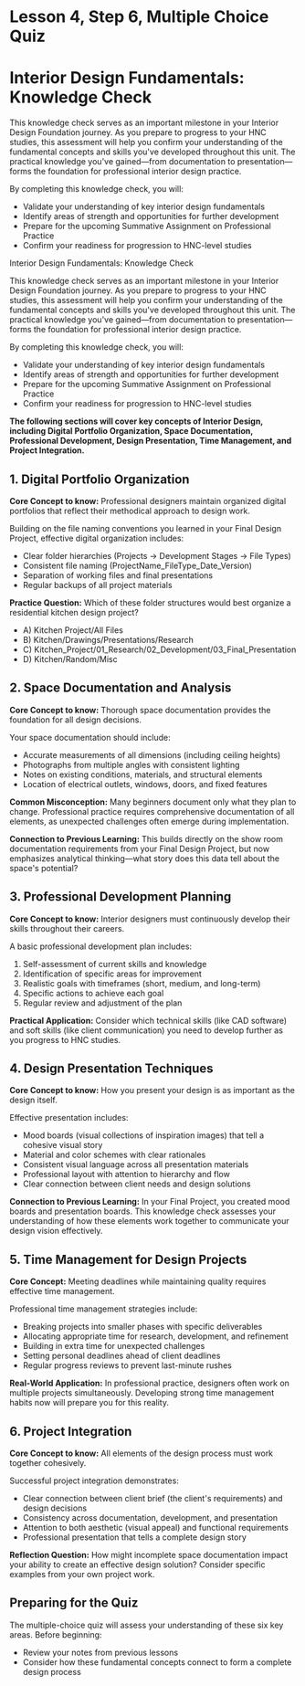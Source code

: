# Lesson 4, Step 6, Multiple Choice Quiz

# Interior Design Fundamentals: Knowledge Check

This knowledge check serves as an important milestone in your Interior Design Foundation journey. As you prepare to progress to your HNC studies, this assessment will help you confirm your understanding of the fundamental concepts and skills you've developed throughout this unit. The practical knowledge you've gained—from documentation to presentation—forms the foundation for professional interior design practice.

By completing this knowledge check, you will:

- Validate your understanding of key interior design fundamentals  
- Identify areas of strength and opportunities for further development  
- Prepare for the upcoming Summative Assignment on Professional Practice  
- Confirm your readiness for progression to HNC-level studies

Interior Design Fundamentals: Knowledge Check

This knowledge check serves as an important milestone in your Interior Design Foundation journey. As you prepare to progress to your HNC studies, this assessment will help you confirm your understanding of the fundamental concepts and skills you've developed throughout this unit. The practical knowledge you've gained—from documentation to presentation—forms the foundation for professional interior design practice.

By completing this knowledge check, you will:

* Validate your understanding of key interior design fundamentals  
* Identify areas of strength and opportunities for further development  
* Prepare for the upcoming Summative Assignment on Professional Practice  
* Confirm your readiness for progression to HNC-level studies

**The following sections will cover key concepts of Interior Design, including Digital Portfolio Organization, Space Documentation, Professional Development, Design Presentation, Time Management, and Project Integration.**

## 1\. Digital Portfolio Organization

**Core Concept to know:** Professional designers maintain organized digital portfolios that reflect their methodical approach to design work.

Building on the file naming conventions you learned in your Final Design Project, effective digital organization includes:

- Clear folder hierarchies (Projects → Development Stages → File Types)  
- Consistent file naming (ProjectName\_FileType\_Date\_Version)  
- Separation of working files and final presentations  
- Regular backups of all project materials

**Practice Question:** Which of these folder structures would best organize a residential kitchen design project?

- A) Kitchen Project/All Files  
- B) Kitchen/Drawings/Presentations/Research  
- C) Kitchen\_Project/01\_Research/02\_Development/03\_Final\_Presentation  
- D) Kitchen/Random/Misc

## 2\. Space Documentation and Analysis

**Core Concept to know:** Thorough space documentation provides the foundation for all design decisions.

Your space documentation should include:

- Accurate measurements of all dimensions (including ceiling heights)  
- Photographs from multiple angles with consistent lighting  
- Notes on existing conditions, materials, and structural elements  
- Location of electrical outlets, windows, doors, and fixed features

**Common Misconception:** Many beginners document only what they plan to change. Professional practice requires comprehensive documentation of all elements, as unexpected challenges often emerge during implementation.

**Connection to Previous Learning:** This builds directly on the show room documentation requirements from your Final Design Project, but now emphasizes analytical thinking—what story does this data tell about the space's potential?

## 3\. Professional Development Planning

**Core Concept to know:** Interior designers must continuously develop their skills throughout their careers.

A basic professional development plan includes:

1. Self-assessment of current skills and knowledge  
2. Identification of specific areas for improvement  
3. Realistic goals with timeframes (short, medium, and long-term)  
4. Specific actions to achieve each goal  
5. Regular review and adjustment of the plan

**Practical Application:** Consider which technical skills (like CAD software) and soft skills (like client communication) you need to develop further as you progress to HNC studies.

## 4\. Design Presentation Techniques

**Core Concept to know:** How you present your design is as important as the design itself.

Effective presentation includes:

- Mood boards (visual collections of inspiration images) that tell a cohesive visual story  
- Material and color schemes with clear rationales  
- Consistent visual language across all presentation materials  
- Professional layout with attention to hierarchy and flow  
- Clear connection between client needs and design solutions

**Connection to Previous Learning:** In your Final Project, you created mood boards and presentation boards. This knowledge check assesses your understanding of how these elements work together to communicate your design vision effectively.

## 5\. Time Management for Design Projects

**Core Concept:** Meeting deadlines while maintaining quality requires effective time management.

Professional time management strategies include:

- Breaking projects into smaller phases with specific deliverables  
- Allocating appropriate time for research, development, and refinement  
- Building in extra time for unexpected challenges  
- Setting personal deadlines ahead of client deadlines  
- Regular progress reviews to prevent last-minute rushes

**Real-World Application:** In professional practice, designers often work on multiple projects simultaneously. Developing strong time management habits now will prepare you for this reality.

## 6\. Project Integration

**Core Concept to know:** All elements of the design process must work together cohesively.

Successful project integration demonstrates:

- Clear connection between client brief (the client's requirements) and design decisions  
- Consistency across documentation, development, and presentation  
- Attention to both aesthetic (visual appeal) and functional requirements  
- Professional presentation that tells a complete design story

**Reflection Question:** How might incomplete space documentation impact your ability to create an effective design solution? Consider specific examples from your own project work.

## Preparing for the Quiz

The multiple-choice quiz will assess your understanding of these six key areas. Before beginning:

- Review your notes from previous lessons  
- Consider how these fundamental concepts connect to form a complete design process